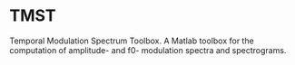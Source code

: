 # TMST
Temporal Modulation Spectrum Toolbox. A Matlab toolbox for the computation of amplitude- and f0- modulation spectra and spectrograms.
